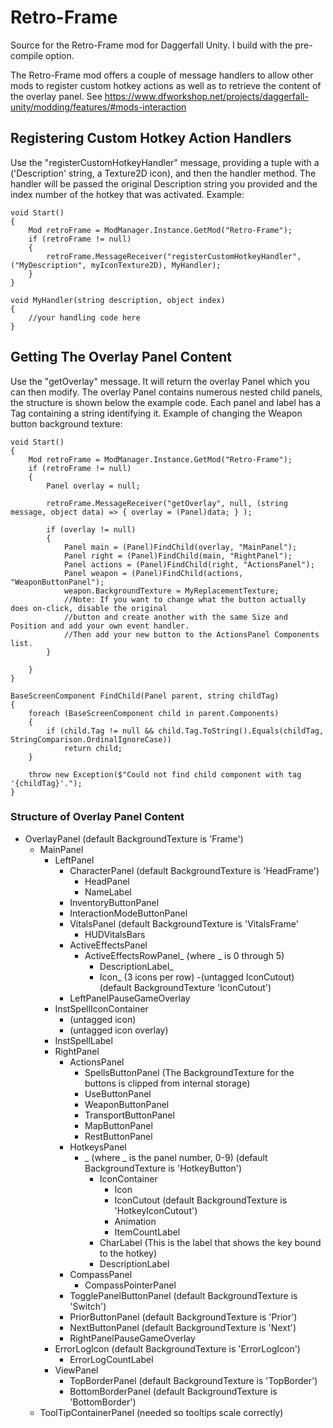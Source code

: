 # Retro-Frame
 Source for the Retro-Frame mod for Daggerfall Unity.
 I build with the pre-compile option.

The Retro-Frame mod offers a couple of message handlers to allow other mods to register
custom hotkey actions as well as to retrieve the content of the overlay panel.
See https://www.dfworkshop.net/projects/daggerfall-unity/modding/features/#mods-interaction


## Registering Custom Hotkey Action Handlers
Use the "registerCustomHotkeyHandler" message, providing a tuple with a ('Description' string, a Texture2D icon), and then the handler method.
The handler will be passed the original Description string you provided and the index number of the hotkey that was activated.
Example:
```
void Start()
{
    Mod retroFrame = ModManager.Instance.GetMod("Retro-Frame");
    if (retroFrame != null)
    {
        retroFrame.MessageReceiver("registerCustomHotkeyHandler", ("MyDescription", myIconTexture2D), MyHandler);
    }
}

void MyHandler(string description, object index)
{
    //your handling code here
}
```


## Getting The Overlay Panel Content
Use the "getOverlay" message.  It will return the overlay Panel which you can then modify.
The overlay Panel contains numerous nested child panels, the structure is shown below the example code.
Each panel and label has a Tag containing a string identifying it.
Example of changing the Weapon button background texture:
```
void Start()
{
    Mod retroFrame = ModManager.Instance.GetMod("Retro-Frame");
    if (retroFrame != null)
    {
        Panel overlay = null;

        retroFrame.MessageReceiver("getOverlay", null, (string message, object data) => { overlay = (Panel)data; } );
        
        if (overlay != null)
        {
            Panel main = (Panel)FindChild(overlay, "MainPanel");
            Panel right = (Panel)FindChild(main, "RightPanel");
            Panel actions = (Panel)FindChild(right, "ActionsPanel");
            Panel weapon = (Panel)FindChild(actions, "WeaponButtonPanel");
            weapon.BackgroundTexture = MyReplacementTexture;
            //Note: If you want to change what the button actually does on-click, disable the original
            //button and create another with the same Size and Position and add your own event handler.
            //Then add your new button to the ActionsPanel Components list.
        }

    }
}

BaseScreenComponent FindChild(Panel parent, string childTag)
{
    foreach (BaseScreenComponent child in parent.Components)
    {
        if (child.Tag != null && child.Tag.ToString().Equals(childTag, StringComparison.OrdinalIgnoreCase))
            return child;
    }

    throw new Exception($"Could not find child component with tag '{childTag}'.");
}

```

### Structure of Overlay Panel Content
- OverlayPanel (default BackgroundTexture is 'Frame')
    - MainPanel
        - LeftPanel
            - CharacterPanel (default BackgroundTexture is 'HeadFrame')
                - HeadPanel
                - NameLabel
            - InventoryButtonPanel
            - InteractionModeButtonPanel
            - VitalsPanel (default BackgroundTexture is 'VitalsFrame'
                - HUDVitalsBars
            - ActiveEffectsPanel
                - ActiveEffectsRowPanel_ (where _ is 0 through 5)
                    - DescriptionLabel_
                    - Icon_ (3 icons per row)
                        -(untagged IconCutout) (default BackgroundTexture 'IconCutout')
            - LeftPanelPauseGameOverlay
        - InstSpellIconContainer
            - (untagged icon)
            - (untagged icon overlay)
        - InstSpellLabel
        - RightPanel
            - ActionsPanel
                - SpellsButtonPanel (The BackgroundTexture for the buttons is clipped from internal storage)
                - UseButtonPanel
                - WeaponButtonPanel
                - TransportButtonPanel
                - MapButtonPanel
                - RestButtonPanel
            - HotkeysPanel
                - _ (where _ is the panel number, 0-9) (default BackgroundTexture is 'HotkeyButton')
                    - IconContainer
                        - Icon
                        - IconCutout (default BackgroundTexture is 'HotkeyIconCutout')
                        - Animation
                        - ItemCountLabel
                    - CharLabel (This is the label that shows the key bound to the hotkey)
                    - DescriptionLabel
            - CompassPanel
                - CompassPointerPanel
            - TogglePanelButtonPanel (default BackgroundTexture is 'Switch')
            - PriorButtonPanel (default BackgroundTexture is 'Prior')
            - NextButtonPanel (default BackgroundTexture is 'Next')
            - RightPanelPauseGameOverlay
        - ErrorLogIcon (default BackgroundTexture is 'ErrorLogIcon')
            - ErrorLogCountLabel
        - ViewPanel
            - TopBorderPanel (default BackgroundTexture is 'TopBorder')
            - BottomBorderPanel (default BackgroundTexture is 'BottomBorder')
    - ToolTipContainerPanel (needed so tooltips scale correctly)







